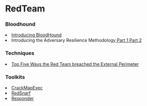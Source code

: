 # RedTeam

<h3>Bloodhound</h3>
<li><a href="https://wald0.com/?p=68">Introducing BloodHound</a>
<li>Introducing the Adversary Resilience Methodology<a href="https://posts.specterops.io/introducing-the-adversary-resilience-methodology-part-one-e38e06ffd604"> Part 1</a><a href="https://posts.specterops.io/introducing-the-adversary-resilience-methodology-part-two-279a1ed7863d"> Part 2</a>


<h3>Techniques</h3>
<li><a href="https://medium.com/@adam.toscher/top-five-ways-the-red-team-breached-the-external-perimeter-262f99dc9d17">Top Five Ways the Red Team breached the External Perimeter</a>


<h3>Toolkits</h3>
<li><a href="https://github.com/byt3bl33d3r/CrackMapExec">CrackMapExec</a>
<li><a href="https://github.com/nccgroup/redsnarf">RedSnarf</a>
<li><a href="https://github.com/SpiderLabs/Responder">Responder</a>
